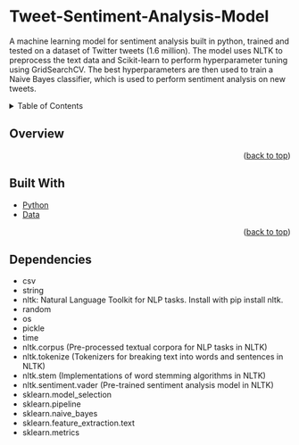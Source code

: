 # Tweet-Sentiment-Analysis-Model
A machine learning model for sentiment analysis built in python, trained and tested on a dataset of Twitter tweets (1.6 million). The model uses NLTK to preprocess the text data and Scikit-learn to perform hyperparameter tuning using GridSearchCV. The best hyperparameters are then used to train a Naive Bayes classifier, which is used to perform sentiment analysis on new tweets.

<!-- TABLE OF CONTENTS -->
<div id="top"></div>
<details>
  <summary>Table of Contents</summary>
  <ol>
    <li><a href="#overview">Overview</a></li>
    <li><a href="#builtwith">Built With</a></li>
    <li><a href="#dependencies">Dependencies</a></li>
  </ol>
</details>

<!-- Overview -->
<div id="overview"></div>

## Overview
  
<p align="right">(<a href="#top">back to top</a>)</p>

<!-- Built With -->
<div id="builtwith"></div>

## Built With
* [Python](https://python.org)
* [Data](https://www.kaggle.com/datasets/kazanova/sentiment140)

<p align="right">(<a href="#top">back to top</a>)</p>

<!-- Dependencies -->
<div id="dependencies"></div>

## Dependencies
- csv
- string
- nltk: Natural Language Toolkit for NLP tasks. Install with pip install nltk.
- random
- os 
- pickle
- time
- nltk.corpus (Pre-processed textual corpora for NLP tasks in NLTK)
- nltk.tokenize (Tokenizers for breaking text into words and sentences in NLTK)
- nltk.stem (Implementations of word stemming algorithms in NLTK)
- nltk.sentiment.vader (Pre-trained sentiment analysis model in NLTK)
- sklearn.model_selection
- sklearn.pipeline
- sklearn.naive_bayes
- sklearn.feature_extraction.text
- sklearn.metrics
